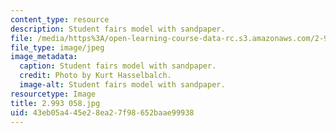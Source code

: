 ```yaml
---
content_type: resource
description: Student fairs model with sandpaper.
file: /media/https%3A/open-learning-course-data-rc.s3.amazonaws.com/2-993-special-topics-in-mechanical-engineering-the-art-and-science-of-boat-design-january-iap-2007/43eb05a445e28ea27f98652baae99938_2993058.jpg
file_type: image/jpeg
image_metadata:
  caption: Student fairs model with sandpaper.
  credit: Photo by Kurt Hasselbalch.
  image-alt: Student fairs model with sandpaper.
resourcetype: Image
title: 2.993 058.jpg
uid: 43eb05a4-45e2-8ea2-7f98-652baae99938
---
```

